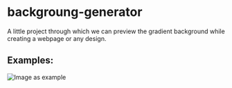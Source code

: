 # backgroung-generator

A little project through which we can preview the gradient background while creating a webpage or any design.

## Examples:

![Image as example](https://cssnewbie.com/wp-content/uploads/2017/09/css-gradient-02.jpg)
